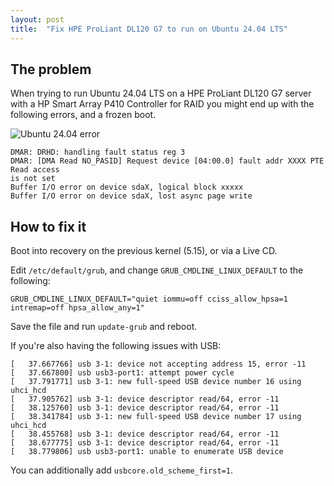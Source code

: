 ```yaml
---
layout: post
title:  "Fix HPE ProLiant DL120 G7 to run on Ubuntu 24.04 LTS"
---
```


## The problem
When trying to run Ubuntu 24.04 LTS on a HPE ProLiant DL120 G7 server with a HP Smart Array P410 Controller for RAID
you might end up with the following errors, and a frozen boot.

![Ubuntu 24.04 error](https://blog.yeet.nu/img/2024-08-08-hpe-proliant-dl120-g7-ubuntu-24-04-fix/img-1.png)

```
DMAR: DRHD: handling fault status reg 3
DMAR: [DMA Read NO_PASID] Request device [04:00.0] fault addr XXXX PTE Read access
is not set
Buffer I/O error on device sdaX, logical block xxxxx
Buffer I/O error on device sdaX, lost async page write
```

## How to fix it
Boot into recovery on the previous kernel (5.15), or via a Live CD.

Edit `/etc/default/grub`, and change `GRUB_CMDLINE_LINUX_DEFAULT` to the following:
```
GRUB_CMDLINE_LINUX_DEFAULT="quiet iommu=off cciss_allow_hpsa=1 intremap=off hpsa_allow_any=1"
```

Save the file and run `update-grub` and reboot.


If you're also having the following issues with USB:
```
[   37.667766] usb 3-1: device not accepting address 15, error -11
[   37.667800] usb usb3-port1: attempt power cycle
[   37.791771] usb 3-1: new full-speed USB device number 16 using uhci_hcd
[   37.905762] usb 3-1: device descriptor read/64, error -11
[   38.125760] usb 3-1: device descriptor read/64, error -11
[   38.341784] usb 3-1: new full-speed USB device number 17 using uhci_hcd
[   38.455768] usb 3-1: device descriptor read/64, error -11
[   38.677775] usb 3-1: device descriptor read/64, error -11
[   38.779806] usb usb3-port1: unable to enumerate USB device
```

You can additionally add `usbcore.old_scheme_first=1`.